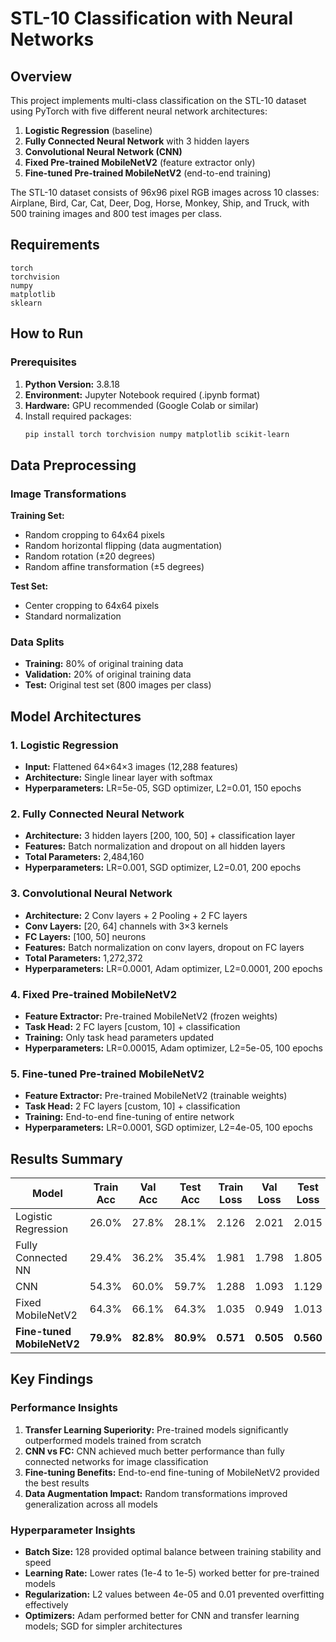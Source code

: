 # STL-10 Classification with Neural Networks

## Overview
This project implements multi-class classification on the STL-10 dataset using PyTorch with five different neural network architectures:
1. **Logistic Regression** (baseline)
2. **Fully Connected Neural Network** with 3 hidden layers
3. **Convolutional Neural Network (CNN)** 
4. **Fixed Pre-trained MobileNetV2** (feature extractor only)
5. **Fine-tuned Pre-trained MobileNetV2** (end-to-end training)

The STL-10 dataset consists of 96x96 pixel RGB images across 10 classes: Airplane, Bird, Car, Cat, Deer, Dog, Horse, Monkey, Ship, and Truck, with 500 training images and 800 test images per class.

## Requirements
```
torch
torchvision
numpy
matplotlib
sklearn
```

## How to Run

### Prerequisites
1. **Python Version:** 3.8.18
2. **Environment:** Jupyter Notebook required (.ipynb format)
3. **Hardware:** GPU recommended (Google Colab or similar)
4. Install required packages:
   ```bash
   pip install torch torchvision numpy matplotlib scikit-learn
   ```
   
## Data Preprocessing

### Image Transformations
**Training Set:**
- Random cropping to 64x64 pixels
- Random horizontal flipping (data augmentation)
- Random rotation (±20 degrees)
- Random affine transformation (±5 degrees)

**Test Set:**
- Center cropping to 64x64 pixels
- Standard normalization

### Data Splits
- **Training:** 80% of original training data
- **Validation:** 20% of original training data  
- **Test:** Original test set (800 images per class)

## Model Architectures

### 1. Logistic Regression
- **Input:** Flattened 64×64×3 images (12,288 features)
- **Architecture:** Single linear layer with softmax
- **Hyperparameters:** LR=5e-05, SGD optimizer, L2=0.01, 150 epochs

### 2. Fully Connected Neural Network
- **Architecture:** 3 hidden layers [200, 100, 50] + classification layer
- **Features:** Batch normalization and dropout on all hidden layers
- **Total Parameters:** 2,484,160
- **Hyperparameters:** LR=0.001, SGD optimizer, L2=0.01, 200 epochs

### 3. Convolutional Neural Network
- **Architecture:** 2 Conv layers + 2 Pooling + 2 FC layers
- **Conv Layers:** [20, 64] channels with 3×3 kernels
- **FC Layers:** [100, 50] neurons
- **Features:** Batch normalization on conv layers, dropout on FC layers
- **Total Parameters:** 1,272,372
- **Hyperparameters:** LR=0.0001, Adam optimizer, L2=0.0001, 200 epochs

### 4. Fixed Pre-trained MobileNetV2
- **Feature Extractor:** Pre-trained MobileNetV2 (frozen weights)
- **Task Head:** 2 FC layers [custom, 10] + classification
- **Training:** Only task head parameters updated
- **Hyperparameters:** LR=0.00015, Adam optimizer, L2=5e-05, 100 epochs

### 5. Fine-tuned Pre-trained MobileNetV2  
- **Feature Extractor:** Pre-trained MobileNetV2 (trainable weights)
- **Task Head:** 2 FC layers [custom, 10] + classification
- **Training:** End-to-end fine-tuning of entire network
- **Hyperparameters:** LR=0.0001, SGD optimizer, L2=4e-05, 100 epochs

## Results Summary

| Model | Train Acc | Val Acc | Test Acc | Train Loss | Val Loss | Test Loss |
|-------|-----------|---------|----------|------------|----------|-----------|
| Logistic Regression | 26.0% | 27.8% | 28.1% | 2.126 | 2.021 | 2.015 |
| Fully Connected NN | 29.4% | 36.2% | 35.4% | 1.981 | 1.798 | 1.805 |
| CNN | 54.3% | 60.0% | 59.7% | 1.288 | 1.093 | 1.129 |
| Fixed MobileNetV2 | 64.3% | 66.1% | 64.3% | 1.035 | 0.949 | 1.013 |
| **Fine-tuned MobileNetV2** | **79.9%** | **82.8%** | **80.9%** | **0.571** | **0.505** | **0.560** |

## Key Findings

### Performance Insights
1. **Transfer Learning Superiority:** Pre-trained models significantly outperformed models trained from scratch
2. **CNN vs FC:** CNN achieved much better performance than fully connected networks for image classification
3. **Fine-tuning Benefits:** End-to-end fine-tuning of MobileNetV2 provided the best results
4. **Data Augmentation Impact:** Random transformations improved generalization across all models

### Hyperparameter Insights
- **Batch Size:** 128 provided optimal balance between training stability and speed
- **Learning Rate:** Lower rates (1e-4 to 1e-5) worked better for pre-trained models
- **Regularization:** L2 values between 4e-05 and 0.01 prevented overfitting effectively
- **Optimizers:** Adam performed better for CNN and transfer learning models; SGD for simpler architectures
